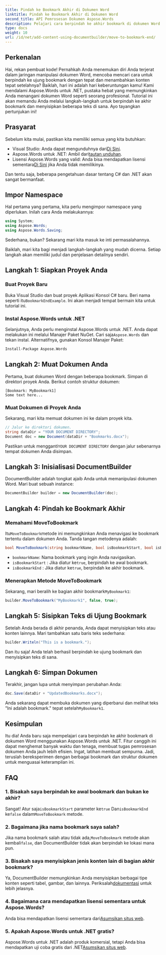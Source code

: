 ```yaml
---
title: Pindah ke Bookmark Akhir di Dokumen Word
linktitle: Pindah ke Bookmark Akhir di Dokumen Word
second_title: API Pemrosesan Dokumen Aspose.Words
description: Pelajari cara berpindah ke akhir bookmark di dokumen Word menggunakan Aspose.Words untuk .NET. Ikuti panduan langkah demi langkah kami yang terperinci untuk manipulasi dokumen yang tepat.
type: docs
weight: 10
url: /id/net/add-content-using-documentbuilder/move-to-bookmark-end/
---
```

## Perkenalan

Hai, rekan pembuat kode! Pernahkah Anda menemukan diri Anda terjerat dalam jaringan manipulasi dokumen Word, mencoba mencari cara untuk berpindah ke ujung bookmark dengan tepat dan menambahkan konten tepat setelahnya? Baiklah, hari ini adalah hari keberuntungan kamu! Kami mendalami Aspose.Words untuk .NET, pustaka hebat yang memungkinkan Anda menangani dokumen Word seperti seorang profesional. Tutorial ini akan memandu Anda melalui langkah-langkah untuk berpindah ke akhir bookmark dan menyisipkan beberapa teks di sana. Ayo tayangkan pertunjukan ini!

## Prasyarat

Sebelum kita mulai, pastikan kita memiliki semua yang kita butuhkan:

-  Visual Studio: Anda dapat mengunduhnya dari[Di Sini](https://visualstudio.microsoft.com/).
-  Aspose.Words untuk .NET: Ambil dari[tautan unduhan](https://releases.aspose.com/words/net/).
-  Lisensi Aspose.Words yang valid: Anda bisa mendapatkan lisensi sementara[Di Sini](https://purchase.aspose.com/temporary-license/) jika Anda tidak memilikinya.

Dan tentu saja, beberapa pengetahuan dasar tentang C# dan .NET akan sangat bermanfaat.

## Impor Namespace

Hal pertama yang pertama, kita perlu mengimpor namespace yang diperlukan. Inilah cara Anda melakukannya:

```csharp
using System;
using Aspose.Words;
using Aspose.Words.Saving;
```

Sederhana, bukan? Sekarang mari kita masuk ke inti permasalahannya.

Baiklah, mari kita bagi menjadi langkah-langkah yang mudah dicerna. Setiap langkah akan memiliki judul dan penjelasan detailnya sendiri.

## Langkah 1: Siapkan Proyek Anda

### Buat Proyek Baru

 Buka Visual Studio dan buat proyek Aplikasi Konsol C# baru. Beri nama seperti itu`BookmarkEndExample`. Ini akan menjadi tempat bermain kita untuk tutorial ini.

### Instal Aspose.Words untuk .NET

 Selanjutnya, Anda perlu menginstal Aspose.Words untuk .NET. Anda dapat melakukan ini melalui Manajer Paket NuGet. Cari saja`Aspose.Words` dan tekan instal. Alternatifnya, gunakan Konsol Manajer Paket:

```bash
Install-Package Aspose.Words
```

## Langkah 2: Muat Dokumen Anda

Pertama, buat dokumen Word dengan beberapa bookmark. Simpan di direktori proyek Anda. Berikut contoh struktur dokumen:

```plaintext
[Bookmark: MyBookmark1]
Some text here...
```

### Muat Dokumen di Proyek Anda

Sekarang, mari kita memuat dokumen ini ke dalam proyek kita.

```csharp
// Jalur ke direktori dokumen.
string dataDir = "YOUR DOCUMENT DIRECTORY";
Document doc = new Document(dataDir + "Bookmarks.docx");
```

 Pastikan untuk mengganti`YOUR DOCUMENT DIRECTORY` dengan jalur sebenarnya tempat dokumen Anda disimpan.

## Langkah 3: Inisialisasi DocumentBuilder

DocumentBuilder adalah tongkat ajaib Anda untuk memanipulasi dokumen Word. Mari buat sebuah instance:

```csharp
DocumentBuilder builder = new DocumentBuilder(doc);
```

## Langkah 4: Pindah ke Bookmark Akhir

### Memahami MoveToBookmark

 Itu`MoveToBookmark`metode ini memungkinkan Anda menavigasi ke bookmark tertentu dalam dokumen Anda. Tanda tangan metodenya adalah:

```csharp
bool MoveToBookmark(string bookmarkName, bool isBookmarkStart, bool isBookmarkEnd);
```

- `bookmarkName`: Nama bookmark yang ingin Anda navigasikan.
- `isBookmarkStart` : Jika diatur ke`true`, berpindah ke awal bookmark.
- `isBookmarkEnd` : Jika diatur ke`true`, berpindah ke akhir bookmark.

### Menerapkan Metode MoveToBookmark

 Sekarang, mari beralih ke bagian akhir bookmark`MyBookmark1`:

```csharp
builder.MoveToBookmark("MyBookmark1", false, true);
```

## Langkah 5: Sisipkan Teks di Ujung Bookmark


Setelah Anda berada di akhir penanda, Anda dapat menyisipkan teks atau konten lainnya. Mari tambahkan satu baris teks sederhana:

```csharp
builder.Writeln("This is a bookmark.");
```

Dan itu saja! Anda telah berhasil berpindah ke ujung bookmark dan menyisipkan teks di sana.

## Langkah 6: Simpan Dokumen


Terakhir, jangan lupa untuk menyimpan perubahan Anda:

```csharp
doc.Save(dataDir + "UpdatedBookmarks.docx");
```

 Anda sekarang dapat membuka dokumen yang diperbarui dan melihat teks "Ini adalah bookmark." tepat setelah`MyBookmark1`.

## Kesimpulan

Itu dia! Anda baru saja mempelajari cara berpindah ke akhir bookmark di dokumen Word menggunakan Aspose.Words untuk .NET. Fitur canggih ini dapat menghemat banyak waktu dan tenaga, membuat tugas pemrosesan dokumen Anda jauh lebih efisien. Ingat, latihan membuat sempurna. Jadi, teruslah bereksperimen dengan berbagai bookmark dan struktur dokumen untuk menguasai keterampilan ini.

## FAQ

### 1. Bisakah saya berpindah ke awal bookmark dan bukan ke akhir?

 Sangat! Atur saja`isBookmarkStart` parameter ke`true` Dan`isBookmarkEnd` ke`false` dalam`MoveToBookmark` metode.

### 2. Bagaimana jika nama bookmark saya salah?

 Jika nama bookmark salah atau tidak ada,`MoveToBookmark` metode akan kembali`false`, dan DocumentBuilder tidak akan berpindah ke lokasi mana pun.

### 3. Bisakah saya menyisipkan jenis konten lain di bagian akhir bookmark?

 Ya, DocumentBuilder memungkinkan Anda menyisipkan berbagai tipe konten seperti tabel, gambar, dan lainnya. Periksalah[dokumentasi](https://reference.aspose.com/words/net/) untuk lebih jelasnya.

### 4. Bagaimana cara mendapatkan lisensi sementara untuk Aspose.Words?

 Anda bisa mendapatkan lisensi sementara dari[Asumsikan situs web](https://purchase.aspose.com/temporary-license/).

### 5. Apakah Aspose.Words untuk .NET gratis?

Aspose.Words untuk .NET adalah produk komersial, tetapi Anda bisa mendapatkan uji coba gratis dari .NET[Asumsikan situs web](https://releases.aspose.com/).
